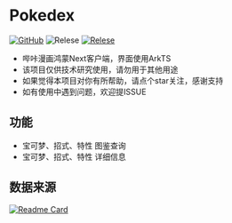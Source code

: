 # Pokedex

[![GitHub](https://img.shields.io/github/license/Luxcis/Pokedex_Next)](https://raw.githubusercontent.com/Luxcis/Pokedex_Next/master/LICENSE.txt)
![Relese](https://img.shields.io/badge/AtkTS-13-brightgreen)
[![Relese](https://img.shields.io/github/v/release/Luxcis/Pokedex_Next)](https://github.com/Luxcis/Pokedex_Next/releases)

- 哔咔漫画鸿蒙Next客户端，界面使用ArkTS
- 该项目仅供技术研究使用，请勿用于其他用途
- 如果觉得本项目对你有所帮助，请点个star关注，感谢支持
- 如有使用中遇到问题，欢迎提ISSUE

## 功能
- 宝可梦、招式、特性 图鉴查询
- 宝可梦、招式、特性 详细信息


## 数据来源
  [![Readme Card](https://github-readme-stats.vercel.app/api/pin/?username=42arch&repo=pokemon-dataset-zh)](https://github.com/42arch/pokemon-dataset-zh)  
